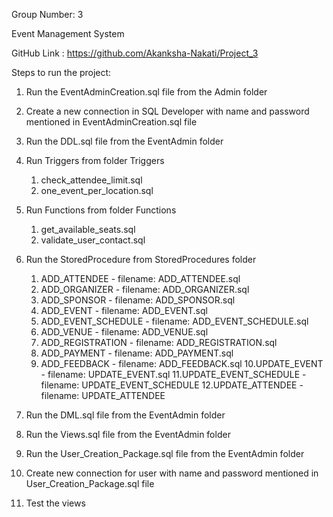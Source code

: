Group Number: 3

Event Management System

GitHub Link : https://github.com/Akanksha-Nakati/Project_3

Steps to run the project:

1. Run the EventAdminCreation.sql file from the Admin folder
2. Create a new connection in SQL Developer with name and password mentioned in EventAdminCreation.sql file
3. Run the DDL.sql file from the EventAdmin folder
4. Run Triggers from folder Triggers
	1. check_attendee_limit.sql
	2. one_event_per_location.sql

5. Run Functions from folder Functions
	1. get_available_seats.sql
	2. validate_user_contact.sql

4. Run the StoredProcedure from StoredProcedures folder

   1. ADD_ATTENDEE - filename: ADD_ATTENDEE.sql
   2. ADD_ORGANIZER - filename: ADD_ORGANIZER.sql
   3. ADD_SPONSOR - filename: ADD_SPONSOR.sql
   4. ADD_EVENT - filename: ADD_EVENT.sql
   5. ADD_EVENT_SCHEDULE - filename: ADD_EVENT_SCHEDULE.sql
   6. ADD_VENUE - filename: ADD_VENUE.sql
   7. ADD_REGISTRATION - filename: ADD_REGISTRATION.sql
   8. ADD_PAYMENT - filename: ADD_PAYMENT.sql
   9. ADD_FEEDBACK - filename: ADD_FEEDBACK.sql
   10.UPDATE_EVENT - filename: UPDATE_EVENT.sql
   11.UPDATE_EVENT_SCHEDULE - filename: UPDATE_EVENT_SCHEDULE
   12.UPDATE_ATTENDEE - filename: UPDATE_ATTENDEE

5. Run the DML.sql file from the EventAdmin folder

6. Run the Views.sql file from the EventAdmin folder
6. Run the User_Creation_Package.sql file from the EventAdmin folder
7. Create new connection for user with name and password mentioned in User_Creation_Package.sql file
8. Test the views
